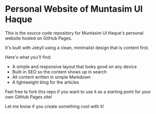 # Personal Website of Muntasim Ul Haque

This is the source code repository for Muntasim Ul Haque's personal website hosted on GitHub Pages. 

It's built with Jekyll using a clean, minimalist design that is content first. 

Here's what you'll find:

- A simple and responsive layout that looks good on any device
- Built-in SEO so the content shows up in search
- All content written in simple Markdown
- A lightweight blog for the articles

Feel free to fork this repo if you want to use it as a starting point for your own GitHub Pages site! 

Let me know if you create something cool with it!